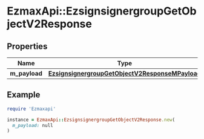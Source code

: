 # EzmaxApi::EzsignsignergroupGetObjectV2Response

## Properties

| Name | Type | Description | Notes |
| ---- | ---- | ----------- | ----- |
| **m_payload** | [**EzsignsignergroupGetObjectV2ResponseMPayload**](EzsignsignergroupGetObjectV2ResponseMPayload.md) |  |  |

## Example

```ruby
require 'Ezmaxapi'

instance = EzmaxApi::EzsignsignergroupGetObjectV2Response.new(
  m_payload: null
)
```


